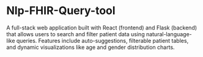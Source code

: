 # Nlp-FHIR-Query-tool
A full-stack web application built with React (frontend) and Flask (backend) that allows users to search and filter patient data using natural-language-like queries. Features include auto-suggestions, filterable patient tables, and dynamic visualizations like age and gender distribution charts.
